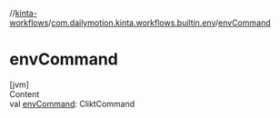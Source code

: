 //[kinta-workflows](../../index.md)/[com.dailymotion.kinta.workflows.builtin.env](index.md)/[envCommand](env-command.md)



# envCommand  
[jvm]  
Content  
val [envCommand](env-command.md): CliktCommand  



